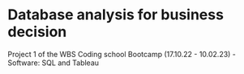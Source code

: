 # Database analysis for business decision
Project 1 of the WBS Coding school Bootcamp (17.10.22 - 10.02.23) - Software: SQL and Tableau
